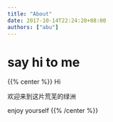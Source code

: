 ```yaml
---
title: "About"
date: 2017-10-14T22:24:20+08:00
authors: ["abu"]
---
```

# say hi to me

{{% center %}}
 Hi

 欢迎来到这片荒芜的绿洲
 
 enjoy yourself
{{% /center %}}
